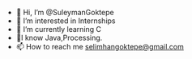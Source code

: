 - 👋 Hi, I’m @SuleymanGoktepe
- 👀 I’m interested in Internships
- 🌱 I’m currently learning C
- 🌱I know Java,Processing.
- 📫 How to reach me selimhangoktepe@gmail.com

<!---
SuleymanGoktepe/SuleymanGoktepe is a ✨ special ✨ repository because its `README.md` (this file) appears on your GitHub profile.
You can click the Preview link to take a look at your changes.
--->
